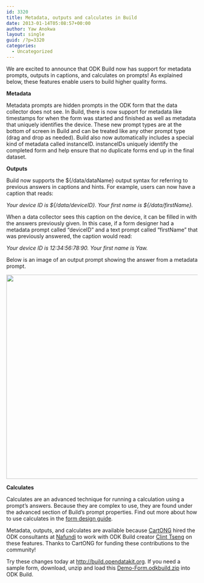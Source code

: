 ```yaml
---
id: 3320
title: Metadata, outputs and calculates in Build
date: 2013-01-14T05:08:57+00:00
author: Yaw Anokwa
layout: single
guid: /?p=3320
categories:
  - Uncategorized
---
```

We are excited to announce that ODK Build now has support for metadata prompts, outputs in captions, and calculates on prompts! As explained below, these features enable users to build higher quality forms. 

**Metadata**
  
Metadata prompts are hidden prompts in the ODK form that the data collector does not see. In Build, there is now support for metadata like timestamps for when the form was started and finished as well as metadata that uniquely identifies the device. These new prompt types are at the bottom of screen in Build and can be treated like any other prompt type (drag and drop as needed). Build also now automatically includes a special kind of metadata called instanceID. instanceIDs uniquely identify the completed form and help ensure that no duplicate forms end up in the final dataset.

**Outputs**
  
Build now supports the ${/data/dataName} output syntax for referring to previous answers in captions and hints. For example, users can now have a caption that reads:
  
_Your device ID is ${/data/deviceID}. Your first name is ${/data/firstName}._ 

When a data collector sees this caption on the device, it can be filled in with the answers previously given. In this case, if a form designer had a metadata prompt called &#8220;deviceID&#8221; and a text prompt called &#8220;firstName&#8221; that was previously answered, the caption would read:
  
_Your device ID is 12:34:56:78:90. Your first name is Yaw._

Below is an image of an output prompt showing the answer from a metadata prompt.
  
<img src="/assets/wp-content/uploads/2013/01/outputExample.png" width="538" />

**Calculates**
  
Calculates are an advanced technique for running a calculation using a prompt&#8217;s answers. Because they are complex to use, they are found under the advanced section of Build&#8217;s prompt properties. Find out more about how to use calculates in the [form design guide](/help/form-design/binding/).
  

  
Metadata, outputs, and calculates are available because [CartONG](http://www.cartong.org) hired the ODK consultants at [Nafundi](http://nafundi.com) to work with ODK Build creator [Clint Tseng](http://www.linkedin.com/in/clinttseng) on these features. Thanks to CartONG for funding these contributions to the community! 

Try these changes today at <http://build.opendatakit.org>. If you need a sample form, download, unzip and load this [Demo-Form.odkbuild.zip](/assets/wp-content/uploads/2013/01/Demo-Form.odkbuild.zip) into ODK Build.
